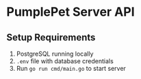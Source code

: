 # PumplePet Server API

## Setup Requirements
1. PostgreSQL running locally
2. `.env` file with database credentials
3. Run `go run cmd/main.go` to start server

